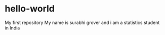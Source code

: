 # hello-world
 My first repository
My name is surabhi grover and i am a statistics student in India
